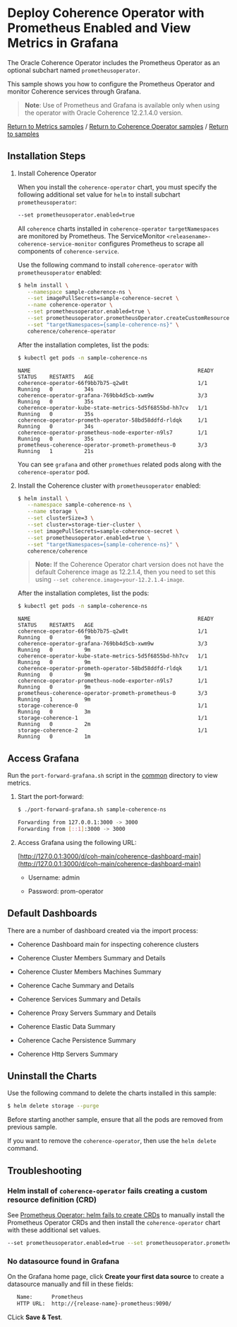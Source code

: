 # Deploy Coherence Operator with Prometheus Enabled and View Metrics in Grafana

The Oracle Coherence Operator includes the Prometheus Operator as an optional subchart named `prometheusoperator`.

This sample shows you how to configure the Prometheus Operator and monitor Coherence services through Grafana.

> **Note**: Use of Prometheus and Grafana is available only when using the operator with Oracle Coherence 12.2.1.4.0 version.

[Return to Metrics samples](../) / [Return to Coherence Operator samples](../../) / [Return to samples](../../../README.md#list-of-samples)

## Installation Steps

1. Install Coherence Operator

   When you install the `coherence-operator` chart, you must specify the following additional set value for `helm` to install subchart `prometheusoperator`:
  
   ```bash
   --set prometheusoperator.enabled=true
   ```
  
   All `coherence` charts installed in `coherence-operator` `targetNamespaces` are monitored by Prometheus. The ServiceMonitor `<releasename>-coherence-service-monitor` 
   configures Prometheus to scrape all components of `coherence-service`.

   Use the following command to install `coherence-operator` with `prometheusoperator` enabled:
   
   ```bash
   $ helm install \
      --namespace sample-coherence-ns \
      --set imagePullSecrets=sample-coherence-secret \
      --name coherence-operator \
      --set prometheusoperator.enabled=true \
      --set prometheusoperator.prometheusOperator.createCustomResource=false \
      --set "targetNamespaces={sample-coherence-ns}" \
      coherence/coherence-operator
   ```
   
   After the installation completes, list the pods:
   
   ```bash
   $ kubectl get pods -n sample-coherence-ns
   ```
   ```console
   NAME                                                     READY   STATUS    RESTARTS   AGE
   coherence-operator-66f9bb7b75-q2w8t                      1/1     Running   0          34s
   coherence-operator-grafana-769bb4d5cb-xwm9w              3/3     Running   0          35s
   coherence-operator-kube-state-metrics-5d5f6855bd-hh7cv   1/1     Running   0          35s
   coherence-operator-prometh-operator-58bd58ddfd-rldqk     1/1     Running   0          34s
   coherence-operator-prometheus-node-exporter-n9ls7        1/1     Running   0          35s
   prometheus-coherence-operator-prometh-prometheus-0       3/3     Running   1          21s
   ```
   
   You can see `grafana` and other `promethues` related pods along with the `coherence-operator` pod.
   
1. Install the Coherence cluster with `prometheusoperator` enabled:

   ```bash
   $ helm install \
      --namespace sample-coherence-ns \
      --name storage \
      --set clusterSize=3 \
      --set cluster=storage-tier-cluster \
      --set imagePullSecrets=sample-coherence-secret \
      --set prometheusoperator.enabled=true \
      --set "targetNamespaces={sample-coherence-ns}" \
      coherence/coherence
   ```
   
   > **Note:** If the Coherence Operator chart version does not have the default Coherence image as 12.2.1.4, then you need to set this using `--set coherence.image=your-12.2.1.4-image`.
   
   After the installation completes, list the pods:

   ```bash
   $ kubectl get pods -n sample-coherence-ns
   ```
   ```console
   NAME                                                     READY   STATUS    RESTARTS   AGE
   coherence-operator-66f9bb7b75-q2w8t                      1/1     Running   0          9m
   coherence-operator-grafana-769bb4d5cb-xwm9w              3/3     Running   0          9m
   coherence-operator-kube-state-metrics-5d5f6855bd-hh7cv   1/1     Running   0          9m
   coherence-operator-prometh-operator-58bd58ddfd-rldqk     1/1     Running   0          9m
   coherence-operator-prometheus-node-exporter-n9ls7        1/1     Running   0          9m
   prometheus-coherence-operator-prometh-prometheus-0       3/3     Running   1          9m
   storage-coherence-0                                      1/1     Running   0          3m
   storage-coherence-1                                      1/1     Running   0          2m
   storage-coherence-2                                      1/1     Running   0          1m
   ```
 
## Access Grafana

Run the `port-forward-grafana.sh` script in the [common](../../common) directory to view metrics.

1. Start the port-forward:

   ```bash
   $ ./port-forward-grafana.sh sample-coherence-ns

   Forwarding from 127.0.0.1:3000 -> 3000
   Forwarding from [::1]:3000 -> 3000
   ```
   
1. Access Grafana using the following URL:

   [http://127.0.0.1:3000/d/coh-main/coherence-dashboard-main](http://127.0.0.1:3000/d/coh-main/coherence-dashboard-main)

   * Username: admin  

   * Password: prom-operator

## Default Dashboards

There are a number of dashboard created via the import process:

* Coherence Dashboard main for inspecting coherence clusters

* Coherence Cluster Members Summary and Details

* Coherence Cluster Members Machines Summary

* Coherence Cache Summary and Details

* Coherence Services Summary and Details

* Coherence Proxy Servers Summary and Details

* Coherence Elastic Data Summary

* Coherence Cache Persistence Summary

* Coherence Http Servers Summary

## Uninstall the Charts

Use the following command to delete the charts installed in this sample:

```bash
$ helm delete storage --purge
```

Before starting another sample, ensure that all the pods are removed from previous sample.

If you want to remove the `coherence-operator`, then use the `helm delete` command.

## Troubleshooting

### Helm install of `coherence-operator` fails creating a custom resource definition (CRD)

See [Prometheus Operator: helm fails to create CRDs](https://github.com/helm/charts/tree/master/stable/prometheus-operator#user-content-helm-fails-to-create-crds)
to manually install the Prometheus Operator CRDs and then install the `coherence-operator` chart with these additional set values.

```bash
--set prometheusoperator.enabled=true --set prometheusoperator.prometheusOperator.createCustomResource=false
```

### No datasource found in Grafana

On the Grafana home page, click **Create your first data source** to create a datasource manually and fill in these fields:
  
```bash
   Name:      Prometheus 
   HTTP URL:  http://{release-name}-prometheus:9090/
```

CLick **Save & Test**.
